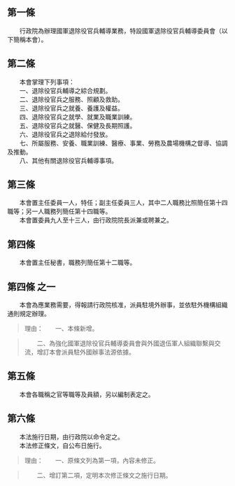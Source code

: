 第一條 
-------
　　行政院為辦理國軍退除役官兵輔導業務，特設國軍退除役官兵輔導委員會（以下簡稱本會）。  


第二條 
-------
　　本會掌理下列事項：  
　　一、退除役官兵輔導之綜合規劃。  
　　二、退除役官兵之服務、照顧及救助。  
　　三、退除役官兵之就養、養護及權益。  
　　四、退除役官兵之就學、就業及職業訓練。  
　　五、退除役官兵之就醫、保健及長期照護。  
　　六、退除役官兵之退除給付發放。  
　　七、所屬服務、安養、職業訓練、醫療、事業、勞務及農場機構之督導、協調及推動。  
　　八、其他有關退除役官兵輔導事項。  


第三條 
-------
　　本會置主任委員一人，特任；副主任委員三人，其中二人職務比照簡任第十四職等；另一人職務列簡任第十四職等。  
　　本會置委員九人至十三人，由行政院院長派兼或聘兼之。  


第四條 
-------
　　本會置主任秘書，職務列簡任第十二職等。  


第四條 之一 
------------
　　本會為應業務需要，得報請行政院核准，派員駐境外辦事，並依駐外機構組織通則規定辦理。  
> 理由：　　一、本條新增。

> 　　二、為強化國軍退除役官兵輔導委員會與外國退伍軍人組織聯繫與交流，增訂本會派員駐外國辦事法源依據。



第五條 
-------
　　本會各職稱之官等職等及員額，另以編制表定之。  


第六條 
-------
　　本法施行日期，由行政院以命令定之。  
　　本法修正條文，自公布日施行。  
> 理由：　　一、原條文列為第一項，內容未修正。

> 　　二、增訂第二項，定明本次修正條文之施行日期。